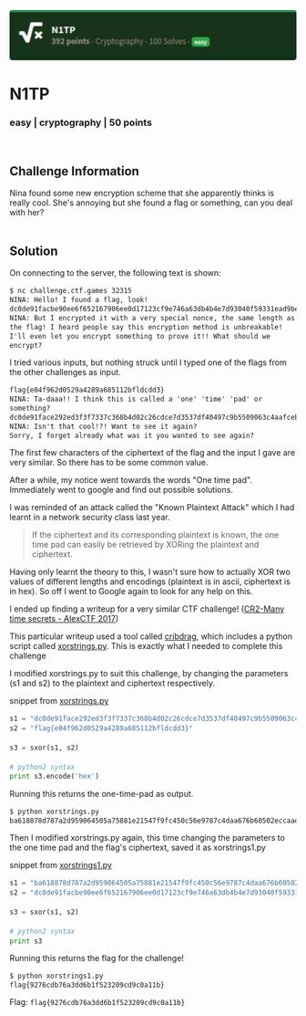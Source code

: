 ![](images/8-header.png)

# N1TP
### easy | cryptography | 50 points
<br/>

## Challenge Information
Nina found some new encryption scheme that she apparently thinks is really cool. She's annoying but she found a flag or something, can you deal with her?
<br/><br />

## Solution

On connecting to the server, the following text is shown:
```shell
$ nc challenge.ctf.games 32315
NINA: Hello! I found a flag, look!
dc0de91facbe90ee6f652167906ee0d17123cf9e746a63db4b4e7d93040f59331ead9be0b2fe
NINA: But I encrypted it with a very special nonce, the same length as the flag! I heard people say this encryption method is unbreakable! I'll even let you encrypt something to prove it!! What should we encrypt?
```

I tried various inputs, but nothing struck until I typed one of the flags from the other challenges as input.

```shell
flag{e04f962d0529a4289a685112bfldcdd3}
NINA: Ta-daaa!! I think this is called a 'one' 'time' 'pad' or something?
dc0de91face292ed3f3f7337c368b4d02c26cdce7d3537df40497c9b5509063c4aafceb5e3fe
NINA: Isn't that cool!?! Want to see it again?
Sorry, I forget already what was it you wanted to see again?
```

The first few characters of the ciphertext of the flag and the input I gave are very similar. So there has to be some common value.

After a while, my notice went towards the words "One time pad". Immediately went to google and find out possible solutions.

I was reminded of an attack called the "Known Plaintext Attack" which I had learnt in a network security class last year. 
> If the ciphertext and its corresponding plaintext is known, the one time pad can easily be retrieved by XORing the plaintext and ciphertext.

Having only learnt the theory to this, I wasn't sure how to actually XOR two values of different lengths and encodings (plaintext is in ascii, ciphertext is in hex). So off I went to Google again to look for any help on this.

I ended up finding a writeup for a very similar CTF challenge! ([CR2-Many time secrets - AlexCTF 2017](https://ctftime.org/writeup/5589))

This particular writeup used a tool called [cribdrag](https://github.com/SpiderLabs/cribdrag), which includes a python script called [xorstrings.py](https://github.com/SpiderLabs/cribdrag/blob/master/xorstrings.py). This is exactly what I needed to complete this challenge

I modified xorstrings.py to suit this challenge, by changing the parameters (s1 and s2) to the plaintext and ciphertext respectively. 

snippet from [xorstrings.py](src/xorstrings.py)
```python
s1 = "dc0de91face292ed3f3f7337c368b4d02c26cdce7d3537df40497c9b5509063c4aafceb5e3fe".decode('hex')
s2 = "flag{e04f962d0529a4289a685112bfldcdd3}"

s3 = sxor(s1, s2)

# python2 syntax
print s3.encode('hex')
```

Running this returns the one-time-pad as output.

```shell
$ python xorstrings.py        
ba618878d787a2d959064505a75881e21547f9fc450c56e9787c4daa676b60502eccaad1d083
```

Then I modified xorstrings.py again, this time changing the parameters to the one time pad and the flag's ciphertext, saved it as xorstrings1.py

snippet from [xorstrings1.py](src/xorstrings1.py)
```python
s1 = "ba618878d787a2d959064505a75881e21547f9fc450c56e9787c4daa676b60502eccaad1d083".decode('hex')
s2 = "dc0de91facbe90ee6f652167906ee0d17123cf9e746a63db4b4e7d93040f59331ead9be0b2fe".decode('hex')

s3 = sxor(s1, s2)

# python2 syntax
print s3
```

Running this returns the flag for the challenge!

```shell
$ python xorstrings1.py        
flag{9276cdb76a3dd6b1f523209cd9c0a11b}
```

Flag: `flag{9276cdb76a3dd6b1f523209cd9c0a11b}`